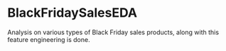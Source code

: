 # BlackFridaySalesEDA
Analysis on various types of Black Friday sales products, along with this feature engineering is done. 
